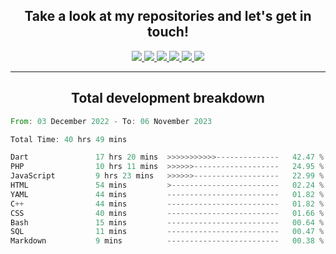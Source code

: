 <h2 align="center">
  Take a look at my repositories and let's get in touch!
</h2>
<p align="center">
  <a href= "">
    <img src="https://img.icons8.com/material-outlined/30/689d6a/facebook.png"/>
  </a>
  <a href= "">
    <img src="https://img.icons8.com/material-outlined/30/689d6a/instagram.png"/>
  </a>
  <a href= "">
    <img src="https://img.icons8.com/material-outlined/30/689d6a/linkedin.png"/>
  </a>
  <a href= "">
    <img src="https://img.icons8.com/material-outlined/30/689d6a/twitter.png"/>
  </a>
  <a href= "">
    <img src="https://img.icons8.com/material-outlined/30/689d6a/geography.png"/>
  </a>
  <a href="">
    <img src="https://img.icons8.com/material-outlined/30/689d6a/email.png"/>
  </a>
</p>

---

<h2 align="center">Total development breakdown</h2>

<p align="center">
<!--START_SECTION:waka-->

```rust
From: 03 December 2022 - To: 06 November 2023

Total Time: 40 hrs 49 mins

Dart               17 hrs 20 mins  >>>>>>>>>>>--------------   42.47 %
PHP                10 hrs 11 mins  >>>>>>-------------------   24.95 %
JavaScript         9 hrs 23 mins   >>>>>>-------------------   22.99 %
HTML               54 mins         >------------------------   02.24 %
YAML               44 mins         -------------------------   01.82 %
C++                44 mins         -------------------------   01.82 %
CSS                40 mins         -------------------------   01.66 %
Bash               15 mins         -------------------------   00.64 %
SQL                11 mins         -------------------------   00.47 %
Markdown           9 mins          -------------------------   00.38 %
```

<!--END_SECTION:waka-->
</p>
